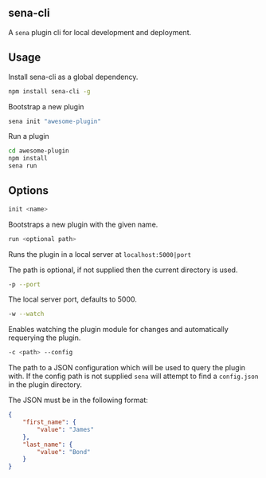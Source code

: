 ## sena-cli

A `sena` plugin cli for local development and deployment.

## Usage

Install sena-cli as a global dependency.

```bash
npm install sena-cli -g 
```

Bootstrap a new plugin

```bash
sena init "awesome-plugin"
```

Run a plugin

```bash
cd awesome-plugin
npm install
sena run
```

## Options

```bash
init <name>
``` 

Bootstraps a new plugin with the given name.

```bash
run <optional path>
```

Runs the plugin in a local server at `localhost:5000|port`

The path is optional, if not supplied then the current directory is used. 

```bash
-p --port
```

The local server port, defaults to 5000. 

```bash
-w --watch
```

Enables watching the plugin module for changes and automatically requerying the plugin.

```bash
-c <path> --config
```

The path to a JSON configuration which will be used to query the plugin with. If the config path is not supplied `sena` will attempt to find a `config.json` in the plugin directory.

The JSON must be in the following format: 

```JSON
{
    "first_name": {
        "value": "James"
    },
    "last_name": {
        "value": "Bond"
    }
} 
```
